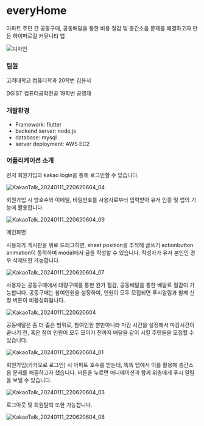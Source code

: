 # everyHome

아파트 주민 간 공동구매, 공동배달을 통한 비용 절감 및 층간소음 문제를 해결하고자 만든 하이퍼로컬 커뮤니티 앱

![디자인](https://github.com/Yeongjae-Kong/madcamp_week2/assets/67358433/6ca34f17-4002-4944-8760-2ba8a5b04ca7)

### 팀원

고려대학교 컴퓨터학과 20학번 김윤서

DGIST 컴퓨터공학전공 19학번 공영재

### 개발환경

- Framework: flutter
- backend server: node.js
- database: mysql
- server deployment: AWS EC2

### 어플리케이션 소개

먼저 회원가입과 kakao login을 통해 로그인할 수 있습니다.

![KakaoTalk_20240111_220620604_04](https://github.com/Yeongjae-Kong/madcamp_week2/assets/67358433/c34ee94e-50a2-4be8-97ad-39d9ee3d0c76)

회원가입 시 방호수와 이메일, 비밀번호를 사용자로부터 입력받아 유저 인증 및 앱의 기능에 활용합니다.

![KakaoTalk_20240111_220620604_09](https://github.com/Yeongjae-Kong/madcamp_week2/assets/67358433/9a4f4582-735d-4525-aa5d-a465e073c7aa)

메인화면

사용자가 게시판을 위로 드래그하면, sheet position을 추적해 글쓰기 actionbutton animation이 동작하며 modal에서 글을 작성할 수 있습니다. 작성자가 유저 본인인 경우 삭제또한 가능합니다.

![KakaoTalk_20240111_220620604_07](https://github.com/Yeongjae-Kong/madcamp_week2/assets/67358433/73c5ac15-2b0c-4c96-bcd6-21912dcbd8cc)

사용자는 공동구매에서 대량구매를 통한 원가 절감, 공동배달을 통한 배달료 절감이 가능합니다. 공동구매는 참여인원을 설정하여, 인원이 모두 모집되면 푸시알림과 함께 신청 버튼이 비활성화됩니다.

![KakaoTalk_20240111_220620604](https://github.com/Yeongjae-Kong/madcamp_week2/assets/67358433/827f3ff2-8581-4e28-a85e-92718141886d)

공동배달은 좀 더 좁은 범위로, 참여인원 뿐만아니라 마감 시간을 설정해서 마감시간이 끝나기 전, 혹은 참여 인원이 모두 모이기 전까지 배달을 같이 시킬 주민들을 모집할 수 있습니다.

![KakaoTalk_20240111_220620604_01](https://github.com/Yeongjae-Kong/madcamp_week2/assets/67358433/247a3e80-2784-4863-acb7-8ec8ffc45537)


회원가입(카카오로 로그인) 시 아파트 호수를 받는데, 똑똑 탭에서 이를 활용해 층간소음 문제를 해결하고자 했습니다. 버튼을 누르면 애니메이션과 함께 위층에게 푸시 알림을 보낼 수 있습니다.

![KakaoTalk_20240111_220620604_03](https://github.com/Yeongjae-Kong/madcamp_week2/assets/67358433/1bbf15a5-1277-4cb9-b9a4-47b30c941aa0)

로그아웃 및 회원탈퇴 또한 가능합니다.

![KakaoTalk_20240111_220620604_08](https://github.com/Yeongjae-Kong/madcamp_week2/assets/67358433/556b2a9e-fa0d-4e8e-8c2a-bb675c4b7c48)

